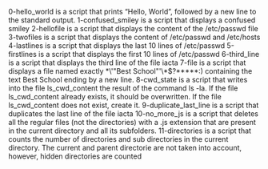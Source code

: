 0-hello_world is a script that prints “Hello, World”, followed by a new line to the standard output.
1-confused_smiley is a script that displays a confused smiley
2-hellofile is a script that displays the content of the /etc/passwd file
3-twofiles is a script that displays the content of /etc/passwd and /etc/hosts 
4-lastlines is a script that displays the last 10 lines of /etc/passwd
5-firstlines is a script that displays the first 10 lines of /etc/passwd
6-third_line is a script that displays the third line of the file iacta
7-file is a script that displays a file named exactly \*\\'"Best School"\'\\*$\?\*\*\*\*\*:) containing the text Best School ending by a new line.
8-cwd_state is a script that writes into the file ls_cwd_content the result of the command ls -la. If the file ls_cwd_content already exists, it should be overwritten. If the file ls_cwd_content does not exist, create it.
9-duplicate_last_line is a script that duplicates the last line of the file iacta
10-no_more_js is a script that deletes all the regular files (not the directories) with a .js extension that are present in the current directory and all its subfolders.
11-directories is a script that counts the number of directories and sub directories in the current directory. The current and parent directorie are not taken into account, however, hidden directories are counted
